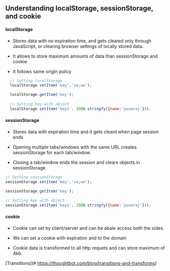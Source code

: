 ## Understanding localStorage, sessionStorage, and cookie

#### localStorage
  - Stores data with no expiration time, and gets cleared only through JavaScript, or clearing browser settings of locally stored data.   
  
  - It allows to store maximum amounts of data than sessionStorage and cookie
  
  - It follows same origin policy

```js
  // Setting localStorage
  localStorage.setItem('key','va;ue');

  localStorage.getItem('key');
  
  // Setting key with object
  localStorage.setItem('key1', JSON.stringfy({name:'yuvaraj'}));

```

#### sessionStorage
  - Stores data with expiration time and it gets cleard when page session ends

  - Opening multiple tabs/windows with the same URL creates sessionStorage for each tab/window.

  - Closing a tab/window ends the session and clears objects in sessionStorage

  ```js
  // Setting sessionStorage
  sessionStorage.setItem('key','va;ue');

  sessionStorage.getItem('key');
  
  // Setting key with object
  sessionStorage.setItem('key1', JSON.stringfy({name:'yuvaraj'}));

```

#### cookie
  - Cookie can set by client/server and can be abale access both the sides. 
  
  - We can set a cookie with expiration and to the domain

  - Cookie data is transformed to all http requets and can store maximum of 4kb.




[Transitions](# https://thoughtbot.com/blog/transitions-and-transforms)
